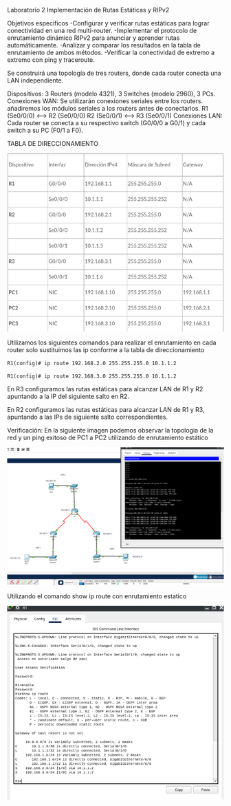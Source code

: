 Laboratorio 2 Implementación de Rutas Estáticas y RIPv2

Objetivos especificos
-Configurar y verificar rutas estáticas para lograr conectividad en una red multi-router.
-Implementar el protocolo de enrutamiento dinámico RIPv2 para anunciar y aprender rutas automáticamente.
-Analizar y comparar los resultados en la tabla de enrutamiento de ambos métodos.
-Verificar la conectividad de extremo a extremo con ping y traceroute.

Se construirá una topología de tres routers, donde cada router conecta una LAN independiente.

Dispositivos: 3 Routers (modelo 4321), 3 Switches (modelo 2960), 3 PCs.
Conexiones WAN: Se utilizarán conexiones seriales entre los routers. añadiremos los módulos seriales a los routers antes de conectarlos.
R1 (Se0/0/0) <--> R2 (Se0/0/0)
R2 (Se0/0/1) <--> R3 (Se0/0/1)
Conexiones LAN: Cada router se conecta a su respectivo switch (G0/0/0 a G0/1) y cada switch a su PC (F0/1 a F0).

TABLA DE DIRECCIONAMIENTO<P>
![image_Alt](https://github.com/NETD3VIL/Practicas_CiscoPacketTracer/blob/3824f9912f1cb16c1c381862253d27b3810cc7c2/tabla_rutas_Lab1.png)<p><p>
Utilizamos los siguientes comandos para realizar el enrutamiento en cada router solo sustituimos las ip conforme a la tabla de direccionamiento<p>
```
R1(config)# ip route 192.168.2.0 255.255.255.0 10.1.1.2
```
```
R1(config)# ip route 192.168.3.0 255.255.255.0 10.1.1.2
```
<p>
En R3 configuramos las rutas estáticas para alcanzar LAN de R1 y R2 apuntando a la IP del siguiente salto en R2.<p>
En R2 configuramos las rutas estáticas para alcanzar LAN de R1 y R3, apuntando a las IPs de siguiente salto correspondientes.<p>

Verificación:
En la siguiente imagen podemos observar la topologia de la red y un ping exitoso de PC1 a PC2 utilizando de enrutamiento estático 
<p>

![image_Alt](https://github.com/NETD3VIL/Practicas_CiscoPacketTracer/blob/dc4f06460201eff124cebec6756c5aad54848ab0/topologia_ping1.png)<p><p>
<p><p>
Utilizando el comando show ip route con enrutamiento estatico<p>
  
![image_Alt](https://github.com/NETD3VIL/Practicas_CiscoPacketTracer/blob/7664d52ea79bb2abcb3aeea0a6995b0b2e3a0f84/ip_route_estatico.png)<p>



